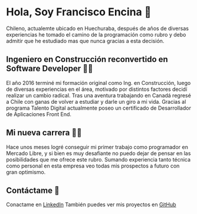 # Hola, Soy Francisco Encina 👋

Chileno, actualemte ubicado en Huechuraba, después de años de diversas experiencias he
tomado el camino de la programación como rubro y debo admitir que he estudiado mas que nunca
gracias a esta decisión.

## Ingeniero en Construcción reconvertido en Software Developer 😵‍💫

El año 2016 terminé mi formación original como Ing. en Construcción, luego de diversas experiencias en el área, motivado por distintos factores decidí realizar un cambio radical. Tras una aventura trabajando en Canadá regresé a Chile con ganas de volver a estudiar y darle un giro a mi vida. Gracias al programa Talento Digital actualmente poseo un certificado de Desarrollador de Aplicaciones Front End.

## Mi nueva carrera 👨‍💻

Hace unos meses logré conseguir mi primer trabajo como programador en Mercado Libre, y si bien es muy desafiante no puedo dejar de pensar en las posibilidades que me ofrece este rubro. Sumando experiencia tanto técnica como personal en esta empresa veo todas mis prospectos a futuro con gran optimismo.

## Contáctame 💼

Conactame en [LinkedIn](https://www.linkedin.com/in/frencinap/)
También puedes ver mis proyectos en [GitHub](https://github.com/frencinap)
